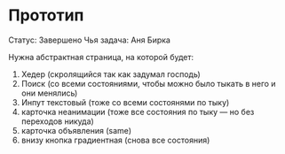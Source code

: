 # Прототип

Статус: Завершено
Чья задача: Аня Бирка

Нужна абстрактная страница, на которой будет:

1. Хедер (скролящийся так как задумал господь)
2. Поиск (со всеми состояниями, чтобы можно было тыкать в него и они менялись)
3. Инпут текстовый (тоже со всеми состоянями по тыку)
4. карточка неанимации (тоже все состояния по тыку — но без переходов никуда)
5. карточка объявления (same)
6. внизу кнопка градиентная (снова все состояния)